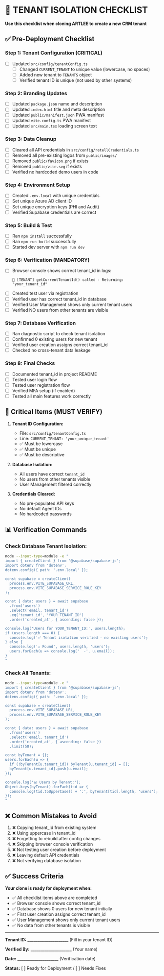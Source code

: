 # 🔐 TENANT ISOLATION CHECKLIST

**Use this checklist when cloning ARTLEE to create a new CRM tenant**

## ✅ Pre-Deployment Checklist

### Step 1: Tenant Configuration (CRITICAL)
- [ ] Updated `src/config/tenantConfig.ts`
  - [ ] Changed `CURRENT_TENANT` to unique value (lowercase, no spaces)
  - [ ] Added new tenant to `TENANTS` object
  - [ ] Verified tenant ID is unique (not used by other systems)

### Step 2: Branding Updates
- [ ] Updated `package.json` name and description
- [ ] Updated `index.html` title and meta description
- [ ] Updated `public/manifest.json` PWA manifest
- [ ] Updated `vite.config.ts` PWA manifest
- [ ] Updated `src/main.tsx` loading screen text

### Step 3: Data Cleanup
- [ ] Cleared all API credentials in `src/config/retellCredentials.ts`
- [ ] Removed all pre-existing logos from `public/images/`
- [ ] Removed `public/favicon.png` if exists
- [ ] Removed `public/vite.svg` if exists
- [ ] Verified no hardcoded demo users in code

### Step 4: Environment Setup
- [ ] Created `.env.local` with unique credentials
- [ ] Set unique Azure AD client ID
- [ ] Set unique encryption keys (PHI and Audit)
- [ ] Verified Supabase credentials are correct

### Step 5: Build & Test
- [ ] Ran `npm install` successfully
- [ ] Ran `npm run build` successfully
- [ ] Started dev server with `npm run dev`

### Step 6: Verification (MANDATORY)
- [ ] Browser console shows correct tenant_id in logs:
  ```
  🏢 [TENANT] getCurrentTenantId() called - Returning: "your_tenant_id"
  ```
- [ ] Created test user via registration
- [ ] Verified user has correct tenant_id in database
- [ ] Verified User Management shows only current tenant users
- [ ] Verified NO users from other tenants are visible

### Step 7: Database Verification
- [ ] Ran diagnostic script to check tenant isolation
- [ ] Confirmed 0 existing users for new tenant
- [ ] Verified user creation assigns correct tenant_id
- [ ] Checked no cross-tenant data leakage

### Step 8: Final Checks
- [ ] Documented tenant_id in project README
- [ ] Tested user login flow
- [ ] Tested user registration flow
- [ ] Verified MFA setup (if enabled)
- [ ] Tested all main features work correctly

## 🚨 Critical Items (MUST VERIFY)

1. **Tenant ID Configuration:**
   - File: `src/config/tenantConfig.ts`
   - Line: `CURRENT_TENANT: 'your_unique_tenant'`
   - ✅ Must be lowercase
   - ✅ Must be unique
   - ✅ Must be descriptive

2. **Database Isolation:**
   - All users have correct `tenant_id`
   - No users from other tenants visible
   - User Management filtered correctly

3. **Credentials Cleared:**
   - No pre-populated API keys
   - No default Agent IDs
   - No hardcoded passwords

## 📊 Verification Commands

### Check Database Tenant Isolation:
```bash
node --input-type=module -e "
import { createClient } from '@supabase/supabase-js';
import dotenv from 'dotenv';
dotenv.config({ path: '.env.local' });

const supabase = createClient(
  process.env.VITE_SUPABASE_URL,
  process.env.VITE_SUPABASE_SERVICE_ROLE_KEY
);

const { data: users } = await supabase
  .from('users')
  .select('email, tenant_id')
  .eq('tenant_id', 'YOUR_TENANT_ID')
  .order('created_at', { ascending: false });

console.log('Users for YOUR_TENANT_ID:', users.length);
if (users.length === 0) {
  console.log('✅ Tenant isolation verified - no existing users');
} else {
  console.log('⚠️ Found', users.length, 'users');
  users.forEach(u => console.log('  -', u.email));
}
"
```

### Check All Tenants:
```bash
node --input-type=module -e "
import { createClient } from '@supabase/supabase-js';
import dotenv from 'dotenv';
dotenv.config({ path: '.env.local' });

const supabase = createClient(
  process.env.VITE_SUPABASE_URL,
  process.env.VITE_SUPABASE_SERVICE_ROLE_KEY
);

const { data: users } = await supabase
  .from('users')
  .select('email, tenant_id')
  .order('created_at', { ascending: false })
  .limit(50);

const byTenant = {};
users.forEach(u => {
  if (!byTenant[u.tenant_id]) byTenant[u.tenant_id] = [];
  byTenant[u.tenant_id].push(u.email);
});

console.log('📊 Users by Tenant:');
Object.keys(byTenant).forEach(tid => {
  console.log(tid.toUpperCase() + ':', byTenant[tid].length, 'users');
});
"
```

## ❌ Common Mistakes to Avoid

1. ❌ Copying tenant_id from existing system
2. ❌ Using uppercase in tenant_id
3. ❌ Forgetting to rebuild after config changes
4. ❌ Skipping browser console verification
5. ❌ Not testing user creation before deployment
6. ❌ Leaving default API credentials
7. ❌ Not verifying database isolation

## ✅ Success Criteria

**Your clone is ready for deployment when:**
- ✅ All checklist items above are completed
- ✅ Browser console shows correct tenant_id
- ✅ Database shows 0 users for new tenant initially
- ✅ First user creation assigns correct tenant_id
- ✅ User Management shows only current tenant users
- ✅ No data from other tenants is visible

---

**Tenant ID:** _____________________ (Fill in your tenant ID)

**Verified By:** _____________________ (Your name)

**Date:** _____________________ (Verification date)

**Status:** [ ] Ready for Deployment / [ ] Needs Fixes
